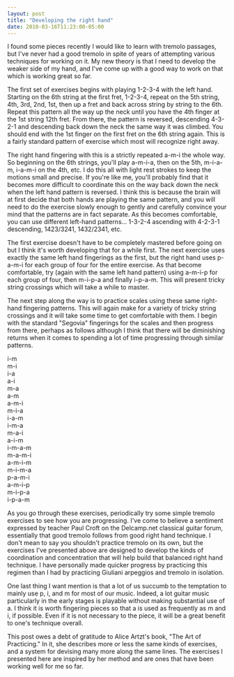 ```yaml
---
layout: post
title: "Developing the right hand"
date: 2010-03-16T11:23:00-05:00
---
```


I found some pieces recently I would like to learn with tremolo passages, but I've never had a good tremolo in spite of years of attempting various techniques for working on it. My new theory is that I need to develop the weaker side of my hand, and I've come up with a good way to work on that which is working great so far. 


The first set of exercises begins with playing 1-2-3-4 with the left hand. Starting on the 6th string at the first fret, 1-2-3-4, repeat on the 5th string, 4th, 3rd, 2nd, 1st, then up a fret and back across string by string to the 6th. Repeat this pattern all the way up the neck until you have the 4th finger at the 1st string 12th fret. From there, the pattern is reversed, descending 4-3-2-1 and descending back down the neck the same way it was climbed. You should end with the 1st finger on the first fret on the 6th string again. This is a fairly standard pattern of exercise which most will recognize right away. 


The right hand fingering with this is a strictly repeated a-m-i the whole way. So beginning on the 6th strings, you'll play a-m-i-a, then on the 5th, m-i-a-m, i-a-m-i on the 4th, etc. I do this all with light rest strokes to keep the motions small and precise. If you're like me, you'll probably find that it becomes more difficult to coordinate this on the way back down the neck when the left hand pattern is reversed. I think this is because the brain will at first decide that both hands are playing the same pattern, and you will need to do the exercise slowly enough to gently and carefully convince your mind that the patterns are in fact separate. As this becomes comfortable, you can use different left-hand patterns... 1-3-2-4 ascending with 4-2-3-1 descending, 1423/3241, 1432/2341, etc. 


The first exercise doesn't have to be completely mastered before going on but I think it's worth developing that for a while first. The next exercise uses exactly the same left hand fingerings as the first, but the right hand uses p-a-m-i for each group of four for the entire exercise. As that become comfortable, try (again with the same left hand pattern) using a-m-i-p for each group of four, then m-i-p-a and finally i-p-a-m. This will present tricky string crossings which will take a while to master. 


The next step along the way is to practice scales using these same right-hand fingering patterns. This will again make for a variety of tricky string crossings and it will take some time to get comfortable with them. I begin with the standard "Segovia" fingerings for the scales and then progress from there, perhaps as follows although I think that there will be diminishing returns when it comes to spending a lot of time progressing through similar patterns. 


i-m  
m-i  
i-a  
a-i  
m-a  
a-m  
a-m-i  
m-i-a  
i-a-m  
i-m-a  
m-a-i  
a-i-m  
i-m-a-m  
m-a-m-i  
a-m-i-m  
m-i-m-a  
p-a-m-i  
a-m-i-p  
m-i-p-a  
i-p-a-m  


As you go through these exercises, periodically try some simple tremolo exercises to see how you are progressing. I've come to believe a sentiment expressed by teacher Paul Croft on the Delcamp.net classical guitar forum, essentially that good tremolo follows from good right hand technique. I don't mean to say you shouldn't practice tremolo on its own, but the exercises I've presented above are designed to develop the kinds of coordination and concentration that will help build that balanced right hand technique. I have personally made quicker progress by practicing this regimen than I had by practicing Giuliani arpeggios and tremolo in isolation.


One last thing I want mention is that a lot of us succumb to the temptation to mainly use p, i, and m for most of our music. Indeed, a lot guitar music particularly in the early stages is playable without making substantial use of a. I think it is worth fingering pieces so that a is used as frequently as m and i, if possible. Even if it is not necessary to the piece, it will be a great benefit to one's technique overall. 


This post owes a debt of gratitude to Alice Artzt's book, "The Art of Practicing." In it, she describes more or less the same kinds of exercises, and a system for devising many more along the same lines. The exercises I presented here are inspired by her method and are ones that have been working well for me so far.

